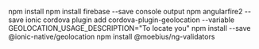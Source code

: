 npm install
npm install firebase --save console output
npm angularfire2 --save
ionic cordova plugin add cordova-plugin-geolocation --variable GEOLOCATION_USAGE_DESCRIPTION="To locate you"
npm install --save @ionic-native/geolocation
npm install @moebius/ng-validators
